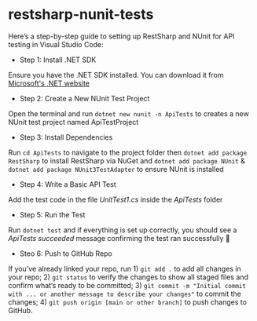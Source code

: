 # restsharp-nunit-tests

Here’s a step-by-step guide to setting up RestSharp and NUnit for API testing in Visual Studio Code:

- Step 1: Install .NET SDK

Ensure you have the .NET SDK installed. You can download it from [Microsoft's .NET website](https://dotnet.microsoft.com/en-us/download)

- Step 2: Create a New NUnit Test Project

Open the terminal and run `dotnet new nunit -n ApiTests` to creates a new NUnit test project named ApiTestProject

- Step 3: Install Dependencies

Run `cd ApiTests` to navigate to the project folder then  `dotnet add package RestSharp` to install RestSharp via NuGet and `dotnet add package NUnit` & 
`dotnet add package NUnit3TestAdapter` to ensure NUnit is installed

- Step 4: Write a Basic API Test

Add the test code in the file *UnitTest1.cs* inside the *ApiTests* folder 


- Step 5: Run the Test

Run `dotnet test` and if everything is set up correctly, you should see a *ApiTests succeeded* message confirming the test ran successfully 🚀

- Steo 6: Push to GitHub Repo

If you’ve already linked your repo, run 1) `git add .` to add all changes in your repo; 2) `git status` to verify the changes to show all staged files and confirm what’s ready to be committed; 3) `git commit -m "Initial commit with ... or another message to describe your changes"` to commit the changes; 4) `git push origin [main or other branch]` to push changes to GitHub.


